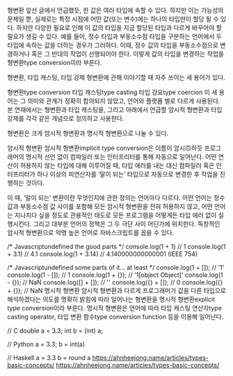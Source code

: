 형변환
앞선 글에서 언급했듯, 한 값은 여러 타입에 속할 수 있다. 하지만 이는 가능성의 문제일 뿐, 실제로는 특정 시점에 어떤 값(또는 변수)에는 하나의 타입만이 할당 될 수 있다. 하지만 다양한 필요로 인해 이 값의 타입을 지금 할당된 타입과 다르게 바꾸어야 할 필요가 생길 수 있다. 예를 들어, 정수 타입과 부동소수점 타입을 구분하는 언어에서 두 타입에 속하는 값을 더하는 경우가 그러하다. 이때, 정수 값의 타입을 부동소수점으로 변경하거나 혹은 그 반대의 작업이 선행되어야 한다. 이렇게 값의 타입을 변경하는 작업을 형변환type conversion이라 부른다.

형변환, 타입 캐스팅, 타입 강제
형변환에 관해 이야기할 때 자주 쓰이는 세 용어가 있다.

형변환type conversion
타입 캐스팅type casting
타입 강요type coercion
이 세 용어는 그 의미와 관계가 정확히 합의되지 않았고, 언어와 플랫폼 별로 다르게 사용된다. 본 연재에서는 형변환과 타입 캐스팅을, 그리고 아래에서 언급할 암시적 형변환과 타입 강제를 각각 같은 개념으로 정의하고 사용한다.

형변환은 크게 암시적 형변환과 명시적 형변환으로 나눌 수 있다.

암시적 형변환
암시적 형변환implicit type conversion은 이름이 암시🙃하듯 프로그래머의 명시적 선언 없이 컴파일러 또는 인터프리터를 통해 자동으로 일어난다. 어떤 연산이 허용하지 않는 타입에 대해 이루어질 때, 타입 에러를 내는 대신 컴파일러 혹은 인터프리터가 하나 이상의 피연산자를 ‘말이 되는’ 타입으로 자동으로 변경한 후 작업을 진행하는 것이다.

이 때, ‘말이 되는’ 변환이란 무엇인지에 관한 정의는 언어마다 다르다. 어떤 언어는 정수 값과 부동소수점 값 사이를 포함해 모든 암시적 형변환을 전혀 허용하지 않고, 어떤 언어는 지나치다 싶을 정도로 관용적인 태도로 모든 프로그램을 어떻게든 타입 에러 없이 실행시킨다. 그리고 대부분 언어의 정책은 그 두 극단 사이 어딘가에 위치한다. 독창적인 암시적 형변환으로 악명 높은 언어로 자바스크립트를 꼽을 수 있다.

/* Javascriptundefined the good parts */
console.log(1 + 1)          // 1
console.log(1 + 3.1)        // 4.1
console.log(1 + 3.14)       // 4.140000000000001 (IEEE 754)

/* Javascriptundefined some parts of it... at least */
console.log(1 + []);        // '1'
console.log(1 - []);        // 1
console.log(1 + {});        // '1[object Object]'
console.log(1 - {});        // NaN
console.log([] + []);       // ''
console.log({} + []);       // 0
console.log({} + {});       // NaN
명시적 형변환
암시적 형변환과 다르게 프로그래머가 값을 다른 타입으로 해석하겠다는 의도를 명확히 밝힘에 따라 일어나는 형변환을 명시적 형변환explicit type conversion이라 부른다. 명시적 형변환은 언어에 따라 타입 캐스팅 연산자type casting operator, 타입 변환 함수type conversion function 등을 이용해 일어난다.

// C
double a = 3.3;
int b = (int) a;

// Python
a = 3.3;
b = int(a)

// Haskell
a = 3.3
b = round a
https://ahnheejong.name/articles/types-basic-concepts/
https://ahnheejong.name/articles/types-basic-concepts/